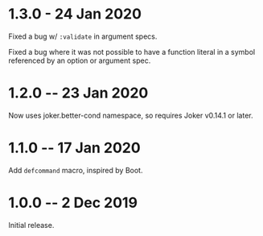 # 1.3.0 - 24 Jan 2020

Fixed a bug w/ `:validate` in argument specs.

Fixed a bug where it was not possible to have a function literal in a symbol referenced by
an option or argument spec.

# 1.2.0 -- 23 Jan 2020

Now uses joker.better-cond namespace, so requires Joker v0.14.1 or later.

# 1.1.0 -- 17 Jan 2020

Add `defcommand` macro, inspired by Boot.

# 1.0.0 -- 2 Dec 2019

Initial release.
